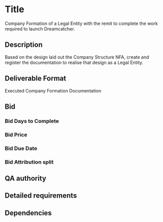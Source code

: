 # Title

Company Formation of a Legal Entity with the remit to complete the work required to launch Dreamcatcher.

## Description

Based on the design laid out the Company Structure NFA, create and register the documentation to realise that design as a Legal Entity.

## Deliverable Format

Executed Company Formation Documentation

## Bid 

### Bid Days to Complete

### Bid Price

### Bid Due Date

### Bid Attribution split

## QA authority

## Detailed requirements

## Dependencies
